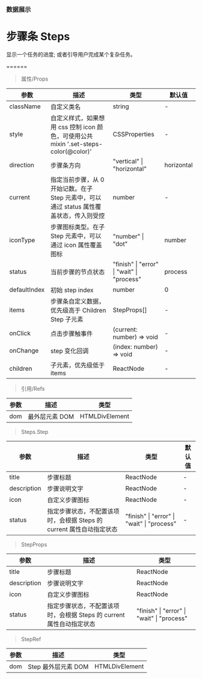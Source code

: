 ### 数据展示

# 步骤条 Steps

显示一个任务的进度; 或者引导用户完成某个复杂任务。

======

> 属性/Props

|参数|描述|类型|默认值|
|----------|-------------|------|------|
|className|自定义类名|string|-|
|style|自定义样式，如果想用 css 控制 icon 颜色，可使用公共 mixin '\.set\-steps\-color(@color)'|CSSProperties|-|
|direction|步骤条方向|"vertical" \| "horizontal"|horizontal|
|current|指定当前步骤，从 0 开始记数。在子 Step 元素中，可以通过 status 属性覆盖状态，传入则受控|number|-|
|iconType|步骤图标类型。在子 Step 元素中，可以通过 icon 属性覆盖图标|"number" \| "dot"|number|
|status|当前步骤的节点状态|"finish" \| "error" \| "wait" \| "process"|process|
|defaultIndex|初始 step index|number|0|
|items|步骤条自定义数据，优先级高于 Children Step 子元素|StepProps\[\]|-|
|onClick|点击步骤触事件|(current: number) =\> void|-|
|onChange|step 变化回调|(index: number) =\> void|-|
|children|子元素，优先级低于 items|ReactNode|-|

> 引用/Refs

|参数|描述|类型|
|----------|-------------|------|
|dom|最外层元素 DOM|HTMLDivElement|

> Steps.Step

|参数|描述|类型|默认值|
|----------|-------------|------|------|
|title|步骤标题|ReactNode|-|
|description|步骤说明文字|ReactNode|-|
|icon|自定义步骤图标|ReactNode|-|
|status|指定步骤状态，不配置该项时，会根据 Steps 的 current 属性自动指定状态|"finish" \| "error" \| "wait" \| "process"|-|

> StepProps

|参数|描述|类型|
|----------|-------------|------|
|title|步骤标题|ReactNode|
|description|步骤说明文字|ReactNode|
|icon|自定义步骤图标|ReactNode|
|status|指定步骤状态，不配置该项时，会根据 Steps 的 current 属性自动指定状态|"finish" \| "error" \| "wait" \| "process"|

> StepRef

|参数|描述|类型|
|----------|-------------|------|
|dom|Step 最外层元素 DOM|HTMLDivElement|
